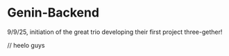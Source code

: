# Genin-Backend
9/9/25, initiation of the great trio developing their first project three-gether!


// heelo guys